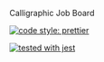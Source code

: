 Calligraphic Job Board

[![code style: prettier](https://img.shields.io/badge/code_style-prettier-ff69b4.svg?style=flat-square)](https://github.com/prettier/prettier)

[![tested with jest](https://img.shields.io/badge/tested_with-jest-99424f.svg)](https://github.com/facebook/jest)
